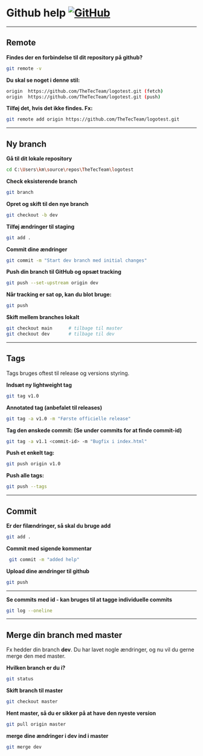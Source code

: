 # Github help [![GitHub](https://github.githubassets.com/images/modules/logos_page/GitHub-Mark.png)](https://github.com/TheTecTeam/)


---

## Remote

**Findes der en forbindelse til dit repository på github?**
```bash
git remote -v
```

**Du skal se noget i denne stil:**
```bash
origin  https://github.com/TheTecTeam/logotest.git (fetch)
origin  https://github.com/TheTecTeam/logotest.git (push)
```

**Tilføj det, hvis det ikke findes. Fx:**
```bash
git remote add origin https://github.com/TheTecTeam/logotest.git
```

---

## Ny branch
**Gå til dit lokale repository**
```bash
cd C:\Users\km\source\repos\TheTecTeam\logotest
```

**Check eksisterende branch**
```bash
git branch
```

**Opret og skift til den nye branch**
```bash
git checkout -b dev
```

**Tilføj ændringer til staging**
```bash
git add .
```

**Commit dine ændringer**
```bash
git commit -m "Start dev branch med initial changes"
```

**Push din branch til GitHub og opsæt tracking**
```bash
git push --set-upstream origin dev
```

**Når tracking er sat op, kan du blot bruge:**
```bash
git push
```

**Skift mellem branches lokalt**
```bash
git checkout main      # tilbage til master
git checkout dev       # tilbage til dev
```

---

## Tags

Tags bruges oftest til release og versions styring. 

**Indsæt ny lightweight tag**
```bash
git tag v1.0
```
**Annotated tag (anbefalet til releases)**
```bash
git tag -a v1.0 -m "Første officielle release"
```

**Tag den ønskede commit: (Se under commits for at finde commit-id)**
```bash
git tag -a v1.1 <commit-id> -m "Bugfix i index.html"
```

**Push et enkelt tag:**
```bash
git push origin v1.0
```

**Push alle tags:**
```bash
git push --tags
```

---
## Commit

**Er der filændringer, så skal du bruge add**
```bash
git add .
```

**Commit med sigende kommentar**
```bash
 git commit -m "added help"
```

**Upload dine ændringer til github**
```bash
git push
```
---

**Se commits med id - kan bruges til at tagge individuelle commits**
```bash
git log --oneline
```
---

## Merge din branch med master
Fx hedder din branch **dev**. Du har lavet nogle ændringer, og nu vil du gerne merge den med master.

**Hvilken branch er du i?**
```bash
git status
```

**Skift branch til master**
```bash
git checkout master
```

**Hent master, så du er sikker på at have den nyeste version**
```bash
git pull origin master
```

**merge dine ændringer i dev ind i master**
```bash
git merge dev
```

